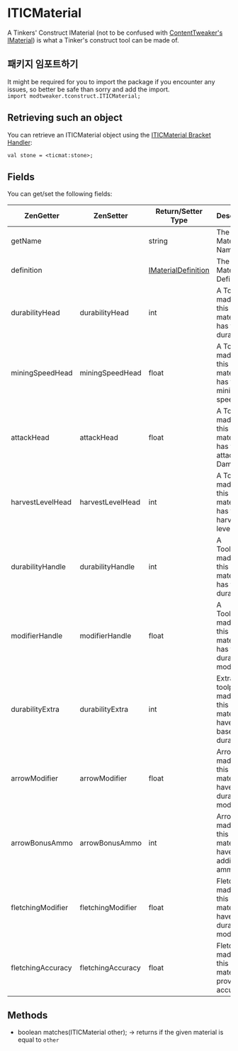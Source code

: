 # ITICMaterial

A Tinkers' Construct IMaterial (not to be confused with [ContentTweaker's IMaterial](/Mods/ContentTweaker/Materials/Materials/Material/)) is what a Tinker's construct tool can be made of.

## 패키지 임포트하기

It might be required for you to import the package if you encounter any issues, so better be safe than sorry and add the import.  
`import modtweaker.tconstruct.ITICMaterial;`

## Retrieving such an object

You can retrieve an ITICMaterial object using the [ITICMaterial Bracket Handler](/Mods/Modtweaker/TConstruct/Brackets/Bracket_Material/):

```zenscript
val stone = <ticmat:stone>;
```

## Fields

You can get/set the following fields:

| ZenGetter         | ZenSetter         | Return/Setter Type                                                                   | Description                                                       |
| ----------------- | ----------------- | ------------------------------------------------------------------------------------ | ----------------------------------------------------------------- |
| getName           |                   | string                                                                               | The Material's Name                                               |
| definition        |                   | [IMaterialDefinition](/Mods/Modtweaker/TConstruct/Materials/ITICMaterialDefinition/) | The Material's Definition                                         |
| durabilityHead    | durabilityHead    | int                                                                                  | A Toolhead made from this material has this durability            |
| miningSpeedHead   | miningSpeedHead   | float                                                                                | A Toolhead made from this material has this mining speed          |
| attackHead        | attackHead        | float                                                                                | A Toolhead made from this material has this attack Damage         |
| harvestLevelHead  | harvestLevelHead  | int                                                                                  | A Toolhead made from this material has this harvest level         |
| durabilityHandle  | durabilityHandle  | int                                                                                  | A Toolhandle made from this material has this durability          |
| modifierHandle    | modifierHandle    | float                                                                                | A Toolhandle made from this material has this durability modifier |
| durabilityExtra   | durabilityExtra   | int                                                                                  | Extra toolparts made from this material have this base durability |
| arrowModifier     | arrowModifier     | float                                                                                | Arrows made from this material have this durability modifier      |
| arrowBonusAmmo    | arrowBonusAmmo    | int                                                                                  | Arrow made from this material have this addiotional ammonition    |
| fletchingModifier | fletchingModifier | float                                                                                | Fletchungs made from this material have this durability modifier  |
| fletchingAccuracy | fletchingAccuracy | float                                                                                | Fletchungs made from this material provide this accuracy          |

## Methods

- boolean matches(ITICMaterial other); → returns if the given material is equal to `other`